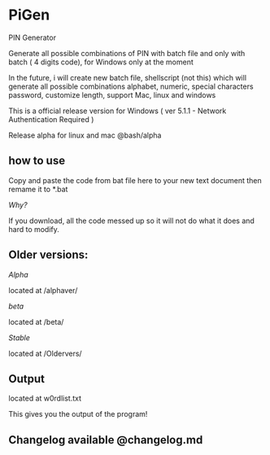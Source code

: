 # PiGen

PIN Generator

Generate all possible combinations of PIN with batch file and only with batch ( 4 digits code), for Windows only at the moment

In the future, i will create new batch file, shellscript (not this) which will generate all possible combinations alphabet, numeric, special characters password, customize length, support Mac, linux and windows

This is a official release version for Windows ( ver 5.1.1 - Network Authentication Required )

Release alpha for linux and mac @bash/alpha

## how to use

Copy and paste the code from bat file here to your new text document then remame it to *.bat

_Why?_

 If you download, all the code messed up so it will not do what it does and hard to modify. 

## Older versions:

_Alpha_

located at /alphaver/

_beta_

located at /beta/

_Stable_

located at /Oldervers/

## Output

located at w0rdlist.txt 

This gives you the output of the program!

## Changelog available @changelog.md
